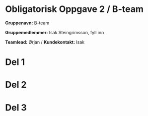 # Obligatorisk Oppgave 2 / B-team

**Gruppenavn:** B-team

**Gruppemedlemmer:** Isak Steingrimsson, fyll inn

**Teamlead:** Ørjan  / **Kundekontakt:** Isak


# Del 1


# Del 2


# Del 3